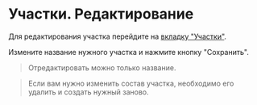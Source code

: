 # Участки. Редактирование

Для редактирования участка перейдите на [вкладку "Участки"](database.html).

Измените название нужного участка и нажмите кнопку "Сохранить".

> Отредактировать можно только название.

> Если вам нужно изменить состав участка, необходимо его удалить и создать нужный заново.

